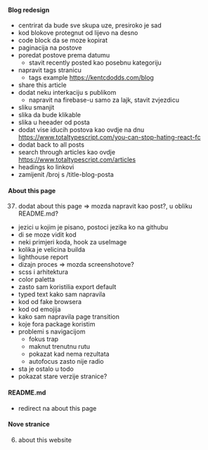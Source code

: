 #### Blog redesign
- centrirat da bude sve skupa uze, presiroko je sad
- kod blokove protegnut od lijevo na desno
- code block da se moze kopirat
- paginacija na postove
- poredat postove prema datumu
  - stavit recently posted kao posebnu kategoriju
- napravit tags stranicu
  - tags example https://kentcdodds.com/blog
- share this article
- dodat neku interkaciju s publikom
  - napravit na firebase-u samo za lajk, stavit zvjezdicu
- sliku smanjit
- slika da bude klikable
- slika u heeader od posta
- dodat vise iducih postova kao ovdje na dnu https://www.totaltypescript.com/you-can-stop-hating-react-fc
- dodat back to all posts
- search through articles kao ovdje https://www.totaltypescript.com/articles 
- headings ko linkovi
- zamijenit /broj s /title-blog-posta


#### About this page

37. dodat about this page => mozda napravit kao post?, u obliku README.md?

- jezici u kojim je pisano, postoci jezika ko na githubu
- di se moze vidit kod
- neki primjeri koda, hook za useImage
- kolika je velicina builda
- lighthouse report
- dizajn proces => mozda screenshotove?
- scss i arhitektura
- color paletta
- zasto sam koristilia export default
- typed text kako sam napravila
- kod od fake browsera
- kod od emojija
- kako sam napravila page transition
- koje fora package koristim
- problemi s navigacijom
  - fokus trap
  - maknut trenutnu rutu
  - pokazat kad nema rezultata
  - autofocus zasto nije radio
- sta je ostalo u todo
- pokazat stare verzije stranice?

#### README.md

- redirect na about this page

#### Nove stranice

6. about this website
